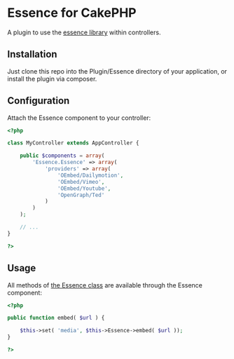 Essence for CakePHP
===================

A plugin to use the [essence library](https://github.com/felixgirault/essence "Essence on github") within controllers.

Installation
------------

Just clone this repo into the Plugin/Essence directory of your application, or install the plugin via composer.

Configuration
-------------

Attach the Essence component to your controller:

```php
<?php

class MyController extends AppController {

	public $components = array(
		'Essence.Essence' => array(
			'providers' => array(
				'OEmbed/Dailymotion',
				'OEmbed/Vimeo',
				'OEmbed/Youtube',
				'OpenGraph/Ted'
			)
		)
	);

	// ...
}

?>
```

Usage
-----

All methods of [the Essence class](https://github.com/felixgirault/essence/blob/master/lib/fg/Essence/Essence.php "Essence class source") are available through the Essence component:

```php
<?php

public function embed( $url ) {

	$this->set( 'media', $this->Essence->embed( $url ));
}

?>
```
